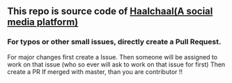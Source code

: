 ## This repo is source code of [Haalchaal(A social media platform)](https://haalchaal.herokuapp.com)
### For typos or other small issues, directly create a Pull Request.
For major changes first create a Issue. Then someone will be assigned to work on that issue (who so ever will ask to work on that issue for first)
Then create a PR
If merged with master, than you are contributor !!
